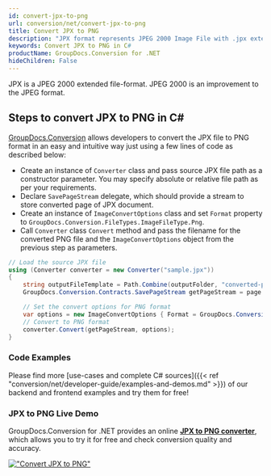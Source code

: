 ```yaml
---
id: convert-jpx-to-png
url: conversion/net/convert-jpx-to-png
title: Convert JPX to PNG
description: "JPX format represents JPEG 2000 Image File with .jpx extension. Learn how to convert JPX to PNG file programmatically in C# language using GroupDocs.Conversion for .NET library."
keywords: Convert JPX to PNG in C#
productName: GroupDocs.Conversion for .NET
hideChildren: False
---
```


JPX is a JPEG 2000 extended file-format. JPEG 2000 is an improvement to the JPEG format.

## Steps to convert JPX to PNG in C#

[GroupDocs.Conversion](https://products.groupdocs.com/conversion/net) allows developers to convert the JPX file to PNG format in an easy and intuitive way just using a few lines of code as described below:

* Create an instance of `Converter` class and pass source JPX file path as a constructor parameter. You may specify absolute or relative file path as per your requirements. 
* Declare `SavePageStream` delegate, which should provide a stream to store converted page of JPX document.
* Create an instance of `ImageConvertOptions` class and set `Format` property to `GroupDocs.Conversion.FileTypes.ImageFileType.Png`.
* Call `Converter` class `Convert` method and pass the filename for the converted PNG file and the `ImageConvertOptions` object from the previous step as parameters.

```csharp
// Load the source JPX file
using (Converter converter = new Converter("sample.jpx"))
{
    string outputFileTemplate = Path.Combine(outputFolder, "converted-page-{0}.png");
    GroupDocs.Conversion.Contracts.SavePageStream getPageStream = page => new FileStream(string.Format(outputFileTemplate, page), FileMode.Create);

    // Set the convert options for PNG format
    var options = new ImageConvertOptions { Format = GroupDocs.Conversion.FileTypes.ImageFileType.Png };   
    // Convert to PNG format
    converter.Convert(getPageStream, options);
}
```

### Code Examples

Please find more [use-cases and complete C# sources]({{< ref "conversion/net/developer-guide/examples-and-demos.md" >}}) of our backend and frontend examples and try them for free!

### JPX to PNG Live Demo

GroupDocs.Conversion for .NET provides an online [**JPX to PNG converter**](https://products.groupdocs.app/conversion/jpx-to-png), which allows you to try it for free and check conversion quality and accuracy.

[!["Convert JPX to PNG"](conversion/net/images/convert-to-png/convert-jpx-to-png.png)](https://products.groupdocs.app/conversion/jpx-to-png)
